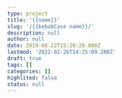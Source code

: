 ```yaml
---
type: project
title: '{{name}}'
slug: '/{{kebabCase name}}/'
description: null
author: null
date: 2019-08-22T15:20:28.000Z
lastmod: '2022-02-26T14:25:09.200Z'
draft: true
tags: []
categories: []
highlited: false
status: null
---
```


